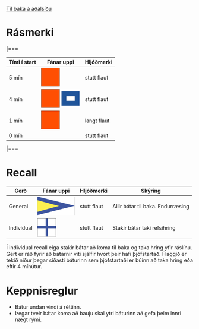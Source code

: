 [Til baka á aðalsíðu](README.md)

# Rásmerki
|===

|  Tími í start |  Fánar uppi | Hljóðmerki  | 
|---|---|---|
|  5 mín | <img src="orange.jpg" alt="Warning" style="height: 50px; width:50px;"/>  | stutt flaut |
|  4 mín | <img src="orange.jpg" alt="Warning" style="height: 50px; width:50px;"/>  <img src="P-Papa_1705.jpg" alt="Warning" style="height: 50px; width:50px;"/> | stutt flaut  |
|  1 mín | <img src="orange.jpg" alt="Warning" style="height: 50px; width:50px;"/>  | langt flaut  |
|  0 mín |   | stutt flaut |

|===
# Recall
|  Gerð |  Fánar uppi | Hljóðmerki  | Skýring|
|---|---|---|---|
|  General | <img src="general recall.jpg" alt="Warning" style="height: 50px; width:100px;"/>  | stutt flaut |Allir bátar til baka. Endurræsing|
|  Individual | <img src="individual recall.jpg" alt="Warning" style="height: 50px; width:50px;"/>  | stutt flaut  |Stakir bátar taki refsihring|

Í individual recall eiga stakir bátar að koma til baka og taka hring yfir ráslínu. Gert er ráð fyrir að bátarnir viti sjálfir hvort þeir hafi þjófstartað. Flaggið er tekið niður þegar síðasti báturinn sem þjófstartaði er búinn að taka hring eða eftir 4 mínútur.

# Keppnisreglur
* Bátur undan vindi á réttinn.
* Þegar tveir bátar koma að bauju skal ytri báturinn að gefa þeim innri nægt rými.
